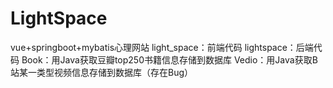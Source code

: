 # LightSpace
vue+springboot+mybatis心理网站
light_space：前端代码
lightspace：后端代码
Book：用Java获取豆瓣top250书籍信息存储到数据库
Vedio：用Java获取B站某一类型视频信息存储到数据库（存在Bug）
